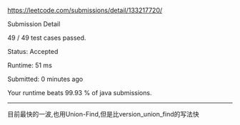 https://leetcode.com/submissions/detail/133217720/

Submission Detail

49 / 49 test cases passed.

Status: Accepted

Runtime: 51 ms

Submitted: 0 minutes ago

Your runtime beats 99.93 % of java submissions.

***
目前最快的一波,也用Union-Find,但是比version_union_find的写法快